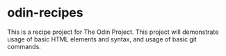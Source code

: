 # odin-recipes

This is a recipe project for The Odin Project. This project will demonstrate usage of basic HTML elements and syntax, and usage of basic git commands.